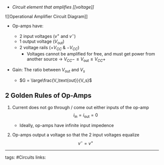 - *Circuit element that amplifies [[voltage]]*

![[Operational Amplifier Circuit Diagram]]

- Op-amps have:
	- 2 input voltages ($v^+$ and $v^-$)
	- 1 output voltage ($V_\text{out}$)
	- 2 voltage rails ($+V_{CC}$ & $-V_{CC}$)
		- Voltages cannot be amplified for free, and must get power from another source -> $V_{CC}- \leq V_\text{out} \leq V_{CC}+$

- Gain: The ratio between $V_\text{out}$ and $V_s$
	- $G = \large\frac{V_\text{out}}{V_s}$

 
## 2 Golden Rules of Op-Amps
1. Current does not go through / come out either inputs of the op-amp
   $$i_{\text{in}} = i_{\text{out}} = 0$$
	- Ideally, op-amps have infinite input impedence

2. Op-amps output a voltage so that the 2 input voltages equalize $$v^{-} = v^{+}$$


---
tags: #Circuits 
links: